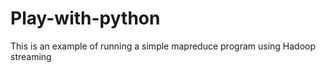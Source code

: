 Play-with-python
================
This is an example of running a simple mapreduce program using Hadoop streaming

